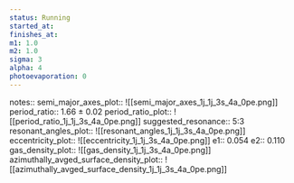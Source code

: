 ```yaml
---
status: Running
started_at:
finishes_at:
m1: 1.0
m2: 1.0
sigma: 3
alpha: 4
photoevaporation: 0
---
```


notes::
semi_major_axes_plot:: ![[semi_major_axes_1j_1j_3s_4a_0pe.png]]
period_ratio:: 1.66 ± 0.02
period_ratio_plot:: ![[period_ratio_1j_1j_3s_4a_0pe.png]]
suggested_resonance:: 5:3
resonant_angles_plot:: ![[resonant_angles_1j_1j_3s_4a_0pe.png]]
eccentricity_plot:: ![[eccentricity_1j_1j_3s_4a_0pe.png]]
e1:: 0.054
e2:: 0.110
gas_density_plot:: ![[gas_density_1j_1j_3s_4a_0pe.png]]
azimuthally_avged_surface_density_plot:: ![[azimuthally_avged_surface_density_1j_1j_3s_4a_0pe.png]]
